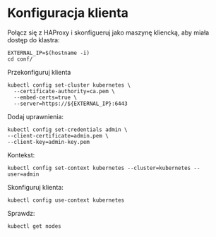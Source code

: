 # Konfiguracja klienta
Połącz się z HAProxy i skonfigueruj jako maszynę kliencką, aby miała dostęp do klastra:
```
EXTERNAL_IP=$(hostname -i)
cd conf/
```
Przekonfiguruj klienta
```
kubectl config set-cluster kubernetes \
  --certificate-authority=ca.pem \
  --embed-certs=true \
  --server=https://${EXTERNAL_IP}:6443
```
Dodaj uprawnienia:
```
kubectl config set-credentials admin \
--client-certificate=admin.pem \
--client-key=admin-key.pem
```
Kontekst:
```
kubectl config set-context kubernetes --cluster=kubernetes --user=admin
```
Skonfiguruj klienta:
```
kubectl config use-context kubernetes
```
Sprawdz:
```
kubectl get nodes
```
